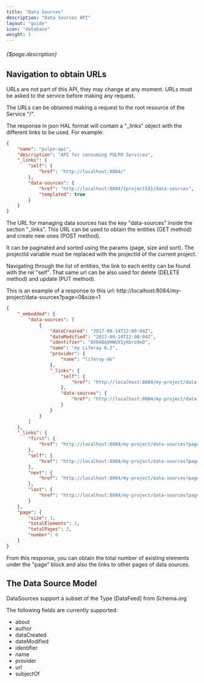 ```yaml
---
title: "Data Sources"
description: "Data Sources API"
layout: "guide"
icon: "database"
weight: 1
---
```


###### {$page.description}

<article id="1">

## Navigation to obtain URLs

URLs are not part of this API, they may change at any moment. URLs must be asked to
the service before making any request.

The URLs can be obtained making a request to the root resource of the Service "/".

The response in json HAL format will contain a "_links" object with the different links to be used. For example: 

```json
{
    "name": "pulpo-api",
    "description": "API for consuming PULPO Services",
    "_links": {
        "self": {
            "href": "http://localhost:8084/"
        },
        "data-sources": {
            "href": "http://localhost:8084/{projectId}/data-sources",
            "templated": true
        }
    }
}
```

The URL for managing data sources has the key "data-sources" inside the section "_links". 
This URL can be used to obtain the entities (GET method) and create new ones (POST method).

It can be paginated and sorted using the params (page, size and sort).
The projectId variable must be replaced with the projectId of the current project.

Navigating through the list of entities, the link to each entity can be found with the rel "self". 
That same url can be also used for delete (DELETE method) and update (PUT method).

This is an example of a response to this url: http://localhost:8084/my-project/data-sources?page=0&size=1

```json
{
    "_embedded": {
        "data-sources": [
            {
                "dateCreated": "2017-09-14T12:00:04Z",
                "dateModified": "2017-09-14T12:00:04Z",
                "identifier": "AV6AQqVHWUV1yhbro9xD",
                "name": "my Liferay 6.2",
                "provider": {
                    "name": "liferay-de"
                },
                "_links": {
                    "self": {
                        "href": "http://localhost:8084/my-project/data-sources/AV6AQqVHWUV1yhbro9xD"
                    },
                    "data-sources": {
                        "href": "http://localhost:8084/my-project/data-sources"
                    }
                }
            }
        ]
    },
    "_links": {
        "first": {
            "href": "http://localhost:8084/my-project/data-sources?page=0&size=1"
        },
        "self": {
            "href": "http://localhost:8084/my-project/data-sources?page=0&size=1"
        },
        "next": {
            "href": "http://localhost:8084/my-project/data-sources?page=1&size=1"
        },
        "last": {
            "href": "http://localhost:8084/my-project/data-sources?page=1&size=1"
        }
    },
    "page": {
        "size": 1,
        "totalElements": 2,
        "totalPages": 2,
        "number": 0
    }
}
```
From this response, you can obtain the total number of existing elements under the "page" block and also
the links to other pages of data sources.

</article>

<article id="2">

## The Data Source Model

DataSources support a subset of the Type [DataFeed] from Schema.org

The following fields are currently supported:
* about
* author
* dataCreated
* dateModified
* identifier
* name
* provider
* url
* subjectOf

</article>
